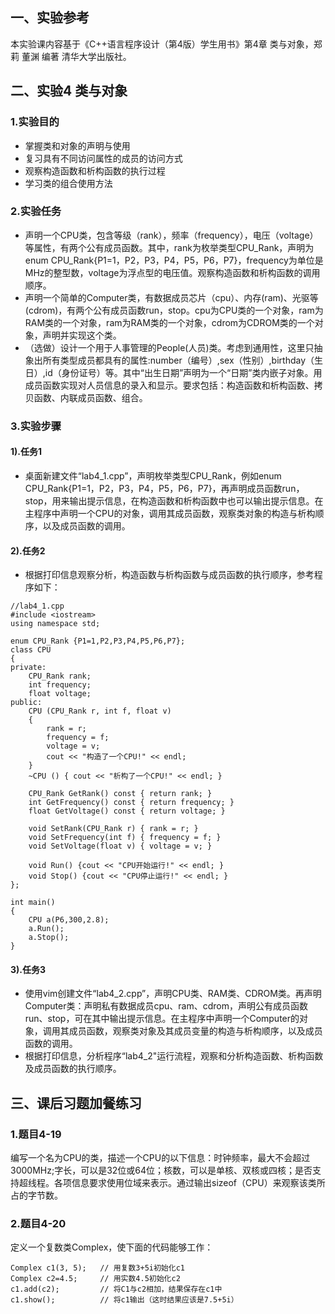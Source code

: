 ## 一、实验参考

本实验课内容基于《C++语言程序设计（第4版）学生用书》第4章 类与对象，郑莉 董渊 编著 清华大学出版社。

## 二、实验4 类与对象

### 1.实验目的

- 掌握类和对象的声明与使用
- 复习具有不同访问属性的成员的访问方式
- 观察构造函数和析构函数的执行过程
- 学习类的组合使用方法

### 2.实验任务

- 声明一个CPU类，包含等级（rank），频率（frequency），电压（voltage）等属性，有两个公有成员函数。其中，rank为枚举类型CPU_Rank，声明为enum CPU_Rank{P1=1，P2，P3，P4，P5，P6，P7}，frequency为单位是MHz的整型数，voltage为浮点型的电压值。观察构造函数和析构函数的调用顺序。
- 声明一个简单的Computer类，有数据成员芯片（cpu）、内存(ram)、光驱等(cdrom)，有两个公有成员函数run，stop。cpu为CPU类的一个对象，ram为RAM类的一个对象，ram为RAM类的一个对象，cdrom为CDROM类的一个对象，声明并实现这个类。
- （选做）设计一个用于人事管理的People(人员)类。考虑到通用性，这里只抽象出所有类型成员都具有的属性:number（编号）,sex（性别）,birthday（生日）,id（身份证号）等。其中“出生日期”声明为一个“日期”类内嵌子对象。用成员函数实现对人员信息的录入和显示。要求包括：构造函数和析构函数、拷贝函数、内联成员函数、组合。

### 3.实验步骤

#### 1).任务1

- 桌面新建文件“lab4_1.cpp”，声明枚举类型CPU_Rank，例如enum CPU_Rank{P1=1，P2，P3，P4，P5，P6，P7}，再声明成员函数run，stop，用来输出提示信息，在构造函数和析构函数中也可以输出提示信息。在主程序中声明一个CPU的对象，调用其成员函数，观察类对象的构造与析构顺序，以及成员函数的调用。

#### 2).任务2

- 根据打印信息观察分析，构造函数与析构函数与成员函数的执行顺序，参考程序如下：

```
//lab4_1.cpp
#include <iostream>
using namespace std;

enum CPU_Rank {P1=1,P2,P3,P4,P5,P6,P7};
class CPU
{
private:
    CPU_Rank rank;
    int frequency;
    float voltage;
public:
    CPU (CPU_Rank r, int f, float v)
    {
        rank = r;
        frequency = f;
        voltage = v;
        cout << "构造了一个CPU!" << endl;
    }
    ~CPU () { cout << "析构了一个CPU!" << endl; }

    CPU_Rank GetRank() const { return rank; }
    int GetFrequency() const { return frequency; }
    float GetVoltage() const { return voltage; }

    void SetRank(CPU_Rank r) { rank = r; }
    void SetFrequency(int f) { frequency = f; }
    void SetVoltage(float v) { voltage = v; }

    void Run() {cout << "CPU开始运行!" << endl; }
    void Stop() {cout << "CPU停止运行!" << endl; }
};

int main()
{
    CPU a(P6,300,2.8);
    a.Run();
    a.Stop();
}
```

#### 3).任务3

- 使用vim创建文件“lab4_2.cpp”，声明CPU类、RAM类、CDROM类。再声明Computer类：声明私有数据成员cpu、ram、cdrom，声明公有成员函数run、stop，可在其中输出提示信息。在主程序中声明一个Computer的对象，调用其成员函数，观察类对象及其成员变量的构造与析构顺序，以及成员函数的调用。
- 根据打印信息，分析程序“lab4_2"运行流程，观察和分析构造函数、析构函数及成员函数的执行顺序。


## 三、课后习题加餐练习

### 1.题目4-19

编写一个名为CPU的类，描述一个CPU的以下信息：时钟频率，最大不会超过3000MHz;字长，可以是32位或64位；核数，可以是单核、双核或四核；是否支持超线程。各项信息要求使用位域来表示。通过输出sizeof（CPU）来观察该类所占的字节数。

### 2.题目4-20

定义一个复数类Complex，使下面的代码能够工作：

```
Complex c1(3, 5);   // 用复数3+5i初始化c1
Complex c2=4.5;     // 用实数4.5初始化c2
c1.add(c2);         // 将C1与c2相加，结果保存在c1中
c1.show();          // 将c1输出（这时结果应该是7.5+5i）
```


